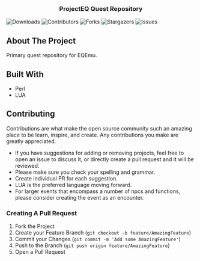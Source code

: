 <br/>
<p align="center">
  <h3 align="center">ProjectEQ Quest Repository</h3>

</p>

![Downloads](https://img.shields.io/github/downloads/ProjectEQ/projecteqquests/total) ![Contributors](https://img.shields.io/github/contributors/ProjectEQ/projecteqquests?color=dark-green) ![Forks](https://img.shields.io/github/forks/ProjectEQ/projecteqquests?style=social) ![Stargazers](https://img.shields.io/github/stars/ProjectEQ/projecteqquests?style=social) ![Issues](https://img.shields.io/github/issues/ProjectEQ/projecteqquests) 

## About The Project

Primary quest repository for EQEmu.

## Built With

- Perl
- LUA

## Contributing

Contributions are what make the open source community such an amazing place to be learn, inspire, and create. Any contributions you make are greatly appreciated.

- If you have suggestions for adding or removing projects, feel free to open an issue to discuss it, or directly create a pull request and it will be reviewed.
- Please make sure you check your spelling and grammar.
- Create individual PR for each suggestion.
- LUA is the preferred language moving forward.
- For larger events that encompass a number of npcs and functions, please consider creating the event as an encounter.

### Creating A Pull Request

1. Fork the Project
2. Create your Feature Branch (`git checkout -b feature/AmazingFeature`)
3. Commit your Changes (`git commit -m 'Add some AmazingFeature'`)
4. Push to the Branch (`git push origin feature/AmazingFeature`)
5. Open a Pull Request
